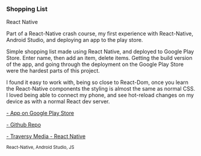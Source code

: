 <h3 class="projectHeader">Shopping List</h3>
<p>React Native</p>

<p class="projectDesc">
  Part of a React-Native crash course, my first experience with
  React-Native, Android Studio, and deploying an app to the play
  store.
</p>

<p class="projectDesc">
  Simple shopping list made using React Native, and deployed to Google
  Play Store. Enter name, then add an item, delete items. Getting the
  build version of the app, and going through the deployment on the
  Google Play Store were the hardest parts of this project.
</p>

<p class="projectDesc">
  I found it easy to work with, being so close to React-Dom, once you
  learn the React-Native components the styling is almost the same as
  normal CSS.
  I loved being able to connect my phone, and see hot-reload changes
  on my device as with a normal React dev server.
</p>

<div class="project-links">
  <a
    class="livelink"
    href="https://play.google.com/store/apps/details?id=com.paulsreactnativeshop"
    target="_blank"
  >
    <p>- App on Google Play Store</p>
  </a>
  <a
    class="repolink"
    href="https://github.com/PaulB-H/ReactNative"
    target="_blank"
  >
    <p>- Github Repo</p>
  </a>
  <a
    href="https://www.youtube.com/watch?v=Hf4MJH0jDb4"
    target="_blank"
  >
    <p>- Traversy Media - React Native</p>
  </a>
</div>

<p><sub>React-Native, Android Studio, JS</sub></p>

